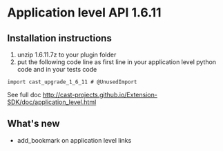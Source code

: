 # Application level API 1.6.11

## Installation instructions


1. unzip 1.6.11.7z to your plugin folder
2. put the following code line as first line in your application level python code and in your tests code

`import cast_upgrade_1_6_11 # @UnusedImport`

See full doc http://cast-projects.github.io/Extension-SDK/doc/application_level.html

## What's new

* add_bookmark on application level links
